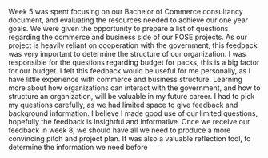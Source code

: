 
Week 5 was spent focusing on our Bachelor of Commerce consultancy document, and evaluating the resources needed to achieve our one year goals. We were given the opportunity to prepare a list of questions regarding the commerce and business side of our FOSE projects. As our project is heavily reliant on cooperation with the government, this feedback was very important to determine the structure of our organization. I was responsible for the questions regarding budget for packs, this is a big factor for our budget.
I felt this feedback would be useful for me personally, as I have little experience with commerce and business structure. Learning more about how organizations can interact with the government, and how to structure an organization, will be valuable in my future career. I had to pick my questions carefully, as we had limited space to give feedback and background information. I believe I made good use of our limited questions, hopefully the feedback is insightful and informative.
Once we receive our feedback in week 8, we should have all we need to produce a more convincing pitch and project plan. It was also a valuable reflection tool, to determine the information we need before